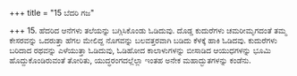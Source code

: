 +++
title = "15 ಬೆದರಿ ಗಜ"

+++
15. ಹೆದರಿದ ಆನೆಗಳು ತಲೆಯನ್ನು ಬಗ್ಗಿಸಿಕೊಂಡು ಓಡಿದುವು. ದೊಡ್ಡ ಕುದುರೆಗಳು ಚಮರೀಮೃಗದಂತೆ ತಮ್ಮ ಕೇಸರವನ್ನು ಒದರುತ್ತಾ ಹೆಗಲ ಮೇಲಿದ್ದ ನೊಗವನ್ನು ಬಲವತ್ತರವಾಗಿ ಬಡಿದು ಕೆಳಕ್ಕೆ ಹಾಕಿ ಓಡಿದವು. ಕುದುರೆಗಳು ಬರಿದಾದ ರಥವನ್ನು ಎಳೆಯುತ್ತಾ ಓಡಿದುವು, ಓಡಿಹೋದ ಕಾಲಾಳುಗಳನ್ನು ಬೀಸಾಡಿದ ಆಯುಧಗಳನ್ನು ಭೂಮಿ ಹೊದ್ದುಕೊಂಡಿರುವಂತೆ ತೋರಿತು, ಯುದ್ಧರಂಗದಲ್ಲೆಲ್ಲಾ ಇಂತಹ ಅನೇಕ ಮಹಾದ್ಭುತಗಳನ್ನು ಕಂಡೆನು.